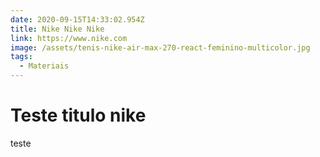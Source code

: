 ```yaml
---
date: 2020-09-15T14:33:02.954Z
title: Nike Nike Nike
link: https://www.nike.com
image: /assets/tenis-nike-air-max-270-react-feminino-multicolor.jpg
tags:
  - Materiais
---
```

# Teste titulo nike

teste